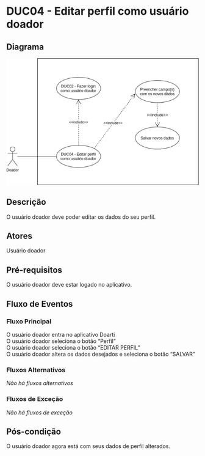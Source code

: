 # DUC04 - Editar perfil como usuário doador

## Diagrama
![DUC04](../../../../assets/images/casosDeUso/DUC04.png)

## Descrição
O usuário doador deve poder editar os dados do seu perfil.  

## Atores
Usuário doador  

## Pré-requisitos
O usuário doador deve estar logado no aplicativo.  

## Fluxo de Eventos

### Fluxo Principal
O usuário doador entra no aplicativo Doarti  
O usuário doador seleciona o botão “Perfil”  
O usuário doador seleciona o botão “EDITAR PERFIL”  
O usuário doador altera os dados desejados e seleciona o botão “SALVAR”  

### Fluxos Alternativos
*Não há fluxos alternativos*  

### Fluxos de Exceção
*Não há fluxos de exceção* 


## Pós-condição
O usuário doador agora está com seus dados de perfil alterados.

